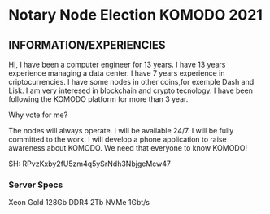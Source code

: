 # Notary Node Election KOMODO 2021

## INFORMATION/EXPERIENCIES

HI, I have been a computer engineer for 13 years. I have 13 years experience managing a data center. I have 7 years experience in criptocurrencies. I have some nodes in other coins,for exemple Dash and Lisk. I am very interesed in blockchain and crypto tecnology.  I have been following the KOMODO platform for more than 3 year.  

Why vote for me? 

The nodes will always operate.  I will be available 24/7.  I will be fully committed to the work.  I will develop a phone application to raise awareness about KOMODO. We need that everyone to know KOMODO! 

SH: RPvzKxby2fU5zm4q5ySrNdh3NbjgeMcw47 

### Server Specs
 Xeon Gold 128Gb DDR4 2Tb NVMe 1Gbt/s
